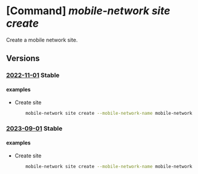# [Command] _mobile-network site create_

Create a mobile network site.

## Versions

### [2022-11-01](/Resources/mgmt-plane/L3N1YnNjcmlwdGlvbnMve30vcmVzb3VyY2Vncm91cHMve30vcHJvdmlkZXJzL21pY3Jvc29mdC5tb2JpbGVuZXR3b3JrL21vYmlsZW5ldHdvcmtzL3t9L3NpdGVzL3t9/2022-11-01.xml) **Stable**

<!-- mgmt-plane /subscriptions/{}/resourcegroups/{}/providers/microsoft.mobilenetwork/mobilenetworks/{}/sites/{} 2022-11-01 -->

#### examples

- Create site
    ```bash
        mobile-network site create --mobile-network-name mobile-network-name -n site-name -g rg
    ```

### [2023-09-01](/Resources/mgmt-plane/L3N1YnNjcmlwdGlvbnMve30vcmVzb3VyY2Vncm91cHMve30vcHJvdmlkZXJzL21pY3Jvc29mdC5tb2JpbGVuZXR3b3JrL21vYmlsZW5ldHdvcmtzL3t9L3NpdGVzL3t9/2023-09-01.xml) **Stable**

<!-- mgmt-plane /subscriptions/{}/resourcegroups/{}/providers/microsoft.mobilenetwork/mobilenetworks/{}/sites/{} 2023-09-01 -->

#### examples

- Create site
    ```bash
        mobile-network site create --mobile-network-name mobile-network-name -n site-name -g rg
    ```
